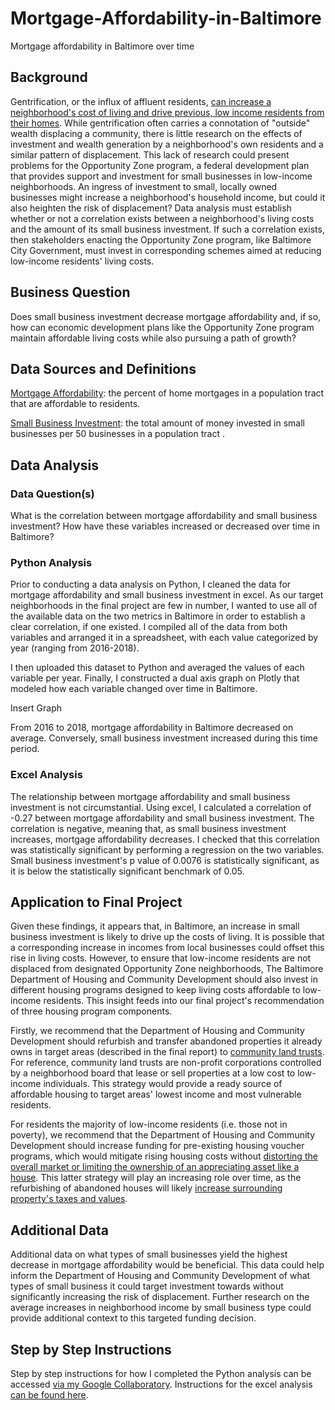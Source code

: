 # Mortgage-Affordability-in-Baltimore
Mortgage affordability in Baltimore over time 

## Background
Gentrification, or the influx of affluent residents, [can increase a neighborhood's cost of living and drive previous, low income residents from their homes](https://www.cdc.gov/healthyplaces/healthtopics/gentrification.htm). While gentrification often carries a connotation of "outside" wealth displacing a community, there is little research on the effects of investment and wealth generation by a neighborhood's own residents and a similar pattern of displacement. This lack of research could present problems for the Opportunity Zone program, a federal development plan that provides support and investment for small businesses in low-income neighborhoods. An ingress of investment to small, locally owned businesses might increase a neighborhood's household income, but could it also heighten the risk of displacement? Data analysis must establish whether or not a correlation exists between a neighborhood's living costs and the amount of its small business investment. If such a correlation exists, then stakeholders enacting the Opportunity Zone program, like Baltimore City Government, must invest in corresponding schemes aimed at reducing low-income residents' living costs. 

## Business Question
Does small business investment decrease mortgage affordability and, if so, how can economic development plans like the Opportunity Zone program maintain affordable living costs while also pursuing a path of growth? 

## Data Sources and Definitions
[Mortgage Affordability](https://github.com/John-Frye/Mortgage-Affordability-in-Baltimore/blob/main/Affordability_Index_-_Mortgage%20(2).csv): the percent of home mortgages in a population tract that are affordable to residents.

[Small Business Investment](https://github.com/John-Frye/Mortgage-Affordability-in-Baltimore/blob/main/Total_Dollar_Amount_Invested_in_Small_Businesses_per_50_Businesses%20(1).csv): the total amount of money invested in small businesses per 50 businesses in a population tract .

## Data Analysis
### Data Question(s)
What is the correlation between mortgage affordability and small business investment? How have these variables increased or decreased over time in Baltimore? 

### Python Analysis
Prior to conducting a data analysis on Python, I cleaned the data for mortgage affordability and small business investment in excel. As our target neighborhoods in the final project are few in number, I wanted to use all of the available data on the two metrics in Baltimore in order to establish a clear correlation, if one existed. I compiled all of the data from both variables and arranged it in a spreadsheet, with each value categorized by year (ranging from 2016-2018). 

I then uploaded this dataset to Python and averaged the values of each variable per year. Finally, I constructed a dual axis graph on Plotly that modeled how each variable changed over time in Baltimore. 

Insert Graph

From 2016 to 2018, mortgage affordability in Baltimore decreased on average. Conversely, small business investment increased during this time period. 

### Excel Analysis 
The relationship between mortgage affordability and small business investment is not circumstantial. Using excel, I calculated a correlation of -0.27 between mortgage affordability and small business investment. The correlation is negative, meaning that, as small business investment increases, mortgage affordability decreases. I checked that this correlation was statistically significant by performing a regression on the two variables. Small business investment's p value of 0.0076 is statistically significant, as it is below the statistically significant benchmark of 0.05. 

## Application to Final Project 
Given these findings, it appears that, in Baltimore, an increase in small business investment is likely to drive up the costs of living. It is possible that a corresponding increase in incomes from local businesses could offset this rise in living costs. However, to ensure that low-income residents are not displaced from designated Opportunity Zone neighborhoods, The Baltimore Department of Housing and Community Development should also invest in different housing programs designed to keep living costs affordable to low-income residents. This insight feeds into our final project's recommendation of three housing program components. 

Firstly, we recommend that the Department of Housing and Community Development should refurbish and transfer abandoned properties it already owns in target areas (described in the final report) to [community land trusts](https://www.bloomberg.com/news/articles/2019-04-29/alternative-homeownership-land-trusts-and-co-ops). For reference, community land trusts are non-profit corporations controlled by a neighborhood board that lease or sell properties at a low cost to low-income individuals. This strategy would provide a ready source of affordable housing to target areas' lowest income and most vulnerable residents.

For residents the majority of low-income residents (i.e. those not in poverty), we recommend that the Department of Housing and Community Development should increase funding for pre-existing housing voucher programs, which would mitigate rising housing costs without [distorting the overall market or limiting the ownership of an appreciating asset like a house](https://eicca.org/section-8). This latter strategy will play an increasing role over time, as the refurbishing of abandoned houses will likely [increase surrounding property's taxes and values](https://www.wichita.edu/academics/fairmount_college_of_liberal_arts_and_sciences/hugowall/documents/Topeka-Abandoned-Housing-Report-Final.pdf). 

## Additional Data
Additional data on what types of small businesses yield the highest decrease in mortgage affordability would be beneficial. This data could help inform the Department of Housing and Community Development of what types of small business it could target investment towards without significantly increasing the risk of displacement. Further research on the average increases in neighborhood income by small business type could provide additional context to this targeted funding decision. 

## Step by Step Instructions
Step by step instructions for how I completed the Python analysis can be accessed [via my Google Collaboratory](https://colab.research.google.com/drive/14BCsiCjGjfqA9FMcVNRgu-9R5d0WUtMw?usp=sharing).
Instructions for the excel analysis [can be found here](https://github.com/John-Frye/Mortgage-Affordability-in-Baltimore/blob/main/Mortgage_Affordability_Instructions.xlsx).
